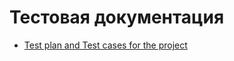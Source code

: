 # Тестовая документация

- [Test plan and Test cases for the project](https://docs.google.com/spreadsheets/d/1BixJ8F3j8PfGr_RSLe8gZikXAPDQkbQDUepR246rNpg/edit?gid=0#gid=0)
